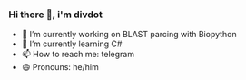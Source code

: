 ### Hi there 👋, i'm divdot


- 🔭 I’m currently working on BLAST parcing with Biopython
- 🌱 I’m currently learning C#
- 📫 How to reach me: telegram
- 😄 Pronouns: he/him
